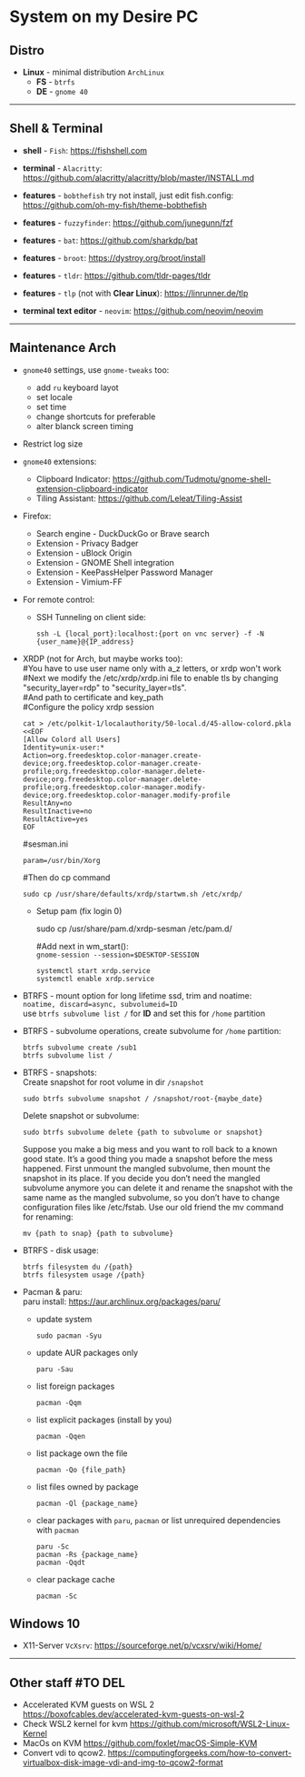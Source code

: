 # System on my Desire PC
  
## Distro

+ **Linux** - minimal distribution `ArchLinux`
  + **FS** - `btrfs`  
  + **DE** - `gnome 40`

****  

## Shell & Terminal  

+ **shell** - `Fish`: <https://fishshell.com>
+ **terminal** - `Alacritty`: <https://github.com/alacritty/alacritty/blob/master/INSTALL.md>
+ **features** - `bobthefish` try not install, just edit fish.config: <https://github.com/oh-my-fish/theme-bobthefish>
+ **features** - `fuzzyfinder`: <https://github.com/junegunn/fzf>
+ **features** - `bat`: <https://github.com/sharkdp/bat>
+ **features** - `broot`: <https://dystroy.org/broot/install>
+ **features** - `tldr`: <https://github.com/tldr-pages/tldr>
+ **features** - `tlp` (not with **Clear Linux**): <https://linrunner.de/tlp>  

+ **terminal text editor** - `neovim`: <https://github.com/neovim/neovim>

****

## Maintenance Arch

+ `gnome40` settings, use `gnome-tweaks` too:
  + add `ru` keyboard layot
  + set locale
  + set time
  + change shortcuts for preferable
  + alter blanck screen timing

+ Restrict log size

+ `gnome40` extensions:
  + Clipboard Indicator: <https://github.com/Tudmotu/gnome-shell-extension-clipboard-indicator>
  + Tiling Assistant: <https://github.com/Leleat/Tiling-Assist>

+ Firefox:
  + Search engine - DuckDuckGo or Brave search
  + Extension - Privacy Badger
  + Extension - uBlock Origin
  + Extension - GNOME Shell integration
  + Extension - KeePassHelper Password Manager
  + Extension - Vimium-FF

+ For remote control:
  + SSH Tunneling on client side:
  
        ssh -L {local_port}:localhost:{port on vnc server} -f -N {user_name}@{IP_address}

+ XRDP (not for Arch, but maybe works too):  
  #You have to use user name only with a_z letters, or xrdp won't work  
  #Next we modify the /etc/xrdp/xrdp.ini file to enable tls by changing "security_layer=rdp" to "security_layer=tls".  
  #And path to certificate and key_path  
  #Configure the policy xrdp session  

      cat > /etc/polkit-1/localauthority/50-local.d/45-allow-colord.pkla <<EOF
      [Allow Colord all Users]
      Identity=unix-user:*
      Action=org.freedesktop.color-manager.create-device;org.freedesktop.color-manager.create-profile;org.freedesktop.color-manager.delete-device;org.freedesktop.color-manager.delete-profile;org.freedesktop.color-manager.modify-device;org.freedesktop.color-manager.modify-profile
      ResultAny=no
      ResultInactive=no
      ResultActive=yes
      EOF

  #sesman.ini  

      param=/usr/bin/Xorg

  #Then do cp command  

      sudo cp /usr/share/defaults/xrdp/startwm.sh /etc/xrdp/

  + Setup pam (fix login 0)

      sudo cp /usr/share/pam.d/xrdp-sesman /etc/pam.d/

      #Add next in wm_start():  
      `gnome-session --session=$DESKTOP-SESSION`

        systemctl start xrdp.service
        systemctl enable xrdp.service

+ BTRFS - mount option for long lifetime ssd, trim and noatime:  
`noatime, discard=async, subvolumeid=ID`  
use `btrfs subvolume list /` for **ID** and set this for `/home` partition  

+ BTRFS - subvolume operations, create subvolume for `/home` partition:  

      btrfs subvolume create /sub1
      btrfs subvolume list /

+ BTRFS - snapshots:  
  Create snapshot for root volume in dir `/snapshot`  

      sudo btrfs subvolume snapshot / /snapshot/root-{maybe_date}

  Delete snapshot or subvolume:  

      sudo btrfs subvolume delete {path to subvolume or snapshot}

  Suppose you make a big mess and you want to roll back to a known good state. It’s a good thing you made a snapshot before the mess happened. First unmount the mangled subvolume, then mount the snapshot in its place. If you decide you don’t need the mangled subvolume anymore you can delete it and rename the snapshot with the same name as the mangled subvolume, so you don’t have to change configuration files like /etc/fstab. Use our old friend the mv command for renaming:

      mv {path to snap} {path to subvolume}

+ BTRFS - disk usage:  

      btrfs filesystem du /{path}
      btrfs filesystem usage /{path}

+ Pacman & paru:  
  paru install: <https://aur.archlinux.org/packages/paru/>  
  + update system  

        sudo pacman -Syu

  + update AUR packages only  

        paru -Sau

  + list foreign packages

        pacman -Qqm

  + list explicit packages (install by you)

        pacman -Qqen

  + list package own the file  

        pacman -Qo {file_path}

  + list files owned by package

        pacman -Ql {package_name}

  + clear packages with `paru`, `pacman` or list unrequired dependencies with `pacman`  

        paru -Sc
        pacman -Rs {package_name}
        pacman -Qqdt

  + clear package cache  

        pacman -Sc

## Windows 10

+ X11-Server `VcXsrv`: <https://sourceforge.net/p/vcxsrv/wiki/Home/>

****

## Other staff #TO DEL

+ Accelerated KVM guests on WSL 2 <https://boxofcables.dev/accelerated-kvm-guests-on-wsl-2>
+ Check WSL2 kernel for kvm <https://github.com/microsoft/WSL2-Linux-Kernel>
+ MacOs on KVM <https://github.com/foxlet/macOS-Simple-KVM>
+ Convert vdi to qcow2. <https://computingforgeeks.com/how-to-convert-virtualbox-disk-image-vdi-and-img-to-qcow2-format>
